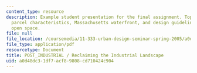 ```yaml
---
content_type: resource
description: Example student presentation for the final assignment. Topics include  industrial
  parcel characteristics, Massachusetts waterfront, and design guidelines for public
  open space.
file: null
file_location: /coursemedia/11-333-urban-design-seminar-spring-2005/a0d48dc31df7acf89808cd710424c904_recla_indu_lands.pdf
file_type: application/pdf
resourcetype: Document
title: POST_INDUSTRIAL / Reclaiming the Industrial Landscape
uid: a0d48dc3-1df7-acf8-9808-cd710424c904
---
```

